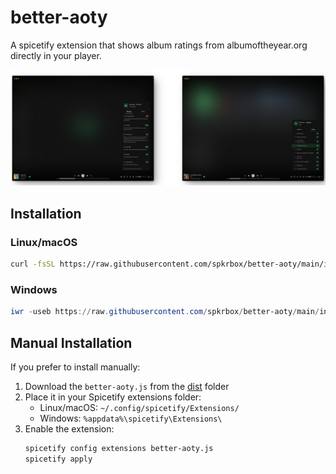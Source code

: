 # better-aoty

A spicetify extension that shows album ratings from albumoftheyear.org directly in your player.

![better-aoty preview](./assets/preview.webp)

## Installation

### Linux/macOS

```bash
curl -fsSL https://raw.githubusercontent.com/spkrbox/better-aoty/main/install.sh | sh
```

### Windows

```powershell
iwr -useb https://raw.githubusercontent.com/spkrbox/better-aoty/main/install.ps1 | iex
```

## Manual Installation

If you prefer to install manually:

1. Download the `better-aoty.js` from the [dist](https://raw.githubusercontent.com/spkrbox/better-aoty/dist/better-aoty.js) folder
2. Place it in your Spicetify extensions folder:
    - Linux/macOS: `~/.config/spicetify/Extensions/`
    - Windows: `%appdata%\spicetify\Extensions\`
3. Enable the extension:
    ```bash
    spicetify config extensions better-aoty.js
    spicetify apply
    ```
